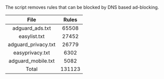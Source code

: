 The script removes rules that can be blocked by DNS based ad-blocking.


| File | Rules |
|:----:|:-----:|
| adguard_ads.txt | 65508 |
| easylist.txt | 27452 |
| adguard_privacy.txt | 26779 |
| easyprivacy.txt | 6302 |
| adguard_mobile.txt | 5082 |
| Total | 131123 |